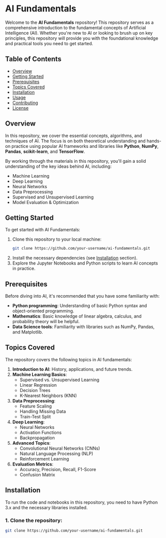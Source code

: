 # AI Fundamentals

Welcome to the **AI Fundamentals** repository! This repository serves as a comprehensive introduction to the fundamental concepts of Artificial Intelligence (AI). Whether you're new to AI or looking to brush up on key principles, this repository will provide you with the foundational knowledge and practical tools you need to get started.

## Table of Contents

- [Overview](#overview)
- [Getting Started](#getting-started)
- [Prerequisites](#prerequisites)
- [Topics Covered](#topics-covered)
- [Installation](#installation)
- [Usage](#usage)
- [Contributing](#contributing)
- [License](#license)

## Overview

In this repository, we cover the essential concepts, algorithms, and techniques of AI. The focus is on both theoretical understanding and hands-on practice using popular AI frameworks and libraries like **Python**, **NumPy**, **Pandas**, **scikit-learn**, and **TensorFlow**. 

By working through the materials in this repository, you'll gain a solid understanding of the key ideas behind AI, including:

- Machine Learning
- Deep Learning
- Neural Networks
- Data Preprocessing
- Supervised and Unsupervised Learning
- Model Evaluation & Optimization

## Getting Started

To get started with AI Fundamentals:

1. Clone this repository to your local machine:
    ```bash
    git clone https://github.com/your-username/ai-fundamentals.git
    ```
2. Install the necessary dependencies (see [Installation](#installation) section).
3. Explore the Jupyter Notebooks and Python scripts to learn AI concepts in practice.

## Prerequisites

Before diving into AI, it's recommended that you have some familiarity with:

- **Python programming**: Understanding of basic Python syntax and object-oriented programming.
- **Mathematics**: Basic knowledge of linear algebra, calculus, and probability theory will be helpful.
- **Data Science tools**: Familiarity with libraries such as NumPy, Pandas, and Matplotlib.

## Topics Covered

The repository covers the following topics in AI fundamentals:

1. **Introduction to AI**: History, applications, and future trends.
2. **Machine Learning Basics**:
   - Supervised vs. Unsupervised Learning
   - Linear Regression
   - Decision Trees
   - K-Nearest Neighbors (KNN)
3. **Data Preprocessing**:
   - Feature Scaling
   - Handling Missing Data
   - Train-Test Split
4. **Deep Learning**:
   - Neural Networks
   - Activation Functions
   - Backpropagation
5. **Advanced Topics**:
   - Convolutional Neural Networks (CNNs)
   - Natural Language Processing (NLP)
   - Reinforcement Learning
6. **Evaluation Metrics**:
   - Accuracy, Precision, Recall, F1-Score
   - Confusion Matrix

## Installation

To run the code and notebooks in this repository, you need to have Python 3.x and the necessary libraries installed.

### 1. Clone the repository:

```bash
git clone https://github.com/your-username/ai-fundamentals.git
